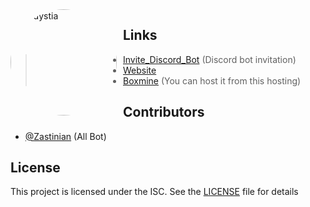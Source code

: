 <img width="170" height="170" align="left" style="float: left; margin: 0 10px 0 0; border-radius: 50%;" alt="Hedystia" src="https://cdn.discordapp.com/attachments/851919671878746112/906308286536642592/logoooo_1.png">

## Links

> - [Invite_Discord_Bot](https://hedystia.com/invite) (Discord bot invitation)
> - [Website](https://hedystia.com/)
> - [Boxmine](https://boxmineworld.com/) (You can host it from this hosting)

## Contributors

- [@Zastinian](https://github.com/Zastinian) (All Bot)

## License

This project is licensed under the ISC. See the [LICENSE](https://github.com/ThinkR-open/isc-proposal-licence/blob/master/proposal_licence.md) file for details
